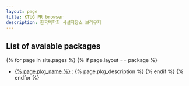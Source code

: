 ```yaml
---
layout: page
title: KTUG PR browser
description: 한국텍학회 사설저장소 브라우저
---
```


## List of avaiable packages

{% for page in site.pages %}
{% if page.layout == package %}
- <a href="{% page.pkg_name %}">{% page.pkg_name %}</a> : {% page.pkg_description %} 
{% endif %}
{% endfor %}
